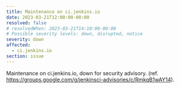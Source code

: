 ```yaml
---
title: Maintenance on ci.jenkins.io
date: 2023-03-21T12:00:00-00:00
resolved: false
# resolvedWhen: 2023-03-21T14:10:00-00:00
# Possible severity levels: down, disrupted, notice
severity: down
affected:
  - ci.jenkins.io
section: issue
---
```


<!-- [Final message]
The maintenance is ended. -->

<!-- [Initial message] -->

Maintenance on ci.jenkins.io, down for security advisory. (ref. <https://groups.google.com/g/jenkinsci-advisories/c/RmkqB1wAY14>).
